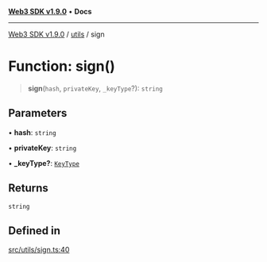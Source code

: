 [**Web3 SDK v1.9.0**](../../../README.md) • **Docs**

***

[Web3 SDK v1.9.0](../../../globals.md) / [utils](../README.md) / sign

# Function: sign()

> **sign**(`hash`, `privateKey`, `_keyType`?): `string`

## Parameters

• **hash**: `string`

• **privateKey**: `string`

• **\_keyType?**: [`KeyType`](../../../type-aliases/KeyType.md)

## Returns

`string`

## Defined in

[src/utils/sign.ts:40](https://github.com/Mystic-Nayy/alephium-web3/blob/c1afd789a197ce5fe21f08c2965942090157c33d/packages/web3/src/utils/sign.ts#L40)
